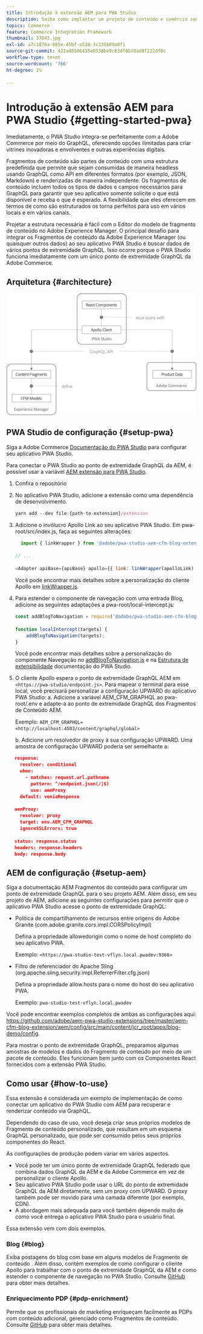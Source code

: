 ```yaml
---
title: Introdução à extensão AEM para PWA Studio
description: Saiba como implantar um projeto de conteúdo e comércio sem cabeçalho AEM com o PWA Studio.
topics: Commerce
feature: Commerce Integration Framework
thumbnail: 37843.jpg
exl-id: a7c187ba-885e-45bf-a538-3c235b09a0f1
source-git-commit: 421ad8506435e8538be9c83df0b78ad8f222df0c
workflow-type: tm+mt
source-wordcount: '766'
ht-degree: 1%

---
```


# Introdução à extensão AEM para PWA Studio {#getting-started-pwa}

Imediatamente, o PWA Studio integra-se perfeitamente com a Adobe Commerce por meio do GraphQL, oferecendo opções ilimitadas para criar vitrines inovadoras e envolventes e outras experiências digitais.

Fragmentos de conteúdo são partes de conteúdo com uma estrutura predefinida que permite que sejam consumidas de maneira headless usando GraphQL como API em diferentes formatos (por exemplo, JSON, Markdown) e renderizadas de maneira independente. Os fragmentos de conteúdo incluem todos os tipos de dados e campos necessários para GraphQL para garantir que seu aplicativo somente solicite o que está disponível e receba o que é esperado. A flexibilidade que eles oferecem em termos de como são estruturados os torna perfeitos para uso em vários locais e em vários canais.

Projetar a estrutura necessária é fácil com o Editor do modelo de fragmento de conteúdo no Adobe Experience Manager. O principal desafio para integrar os Fragmentos de conteúdo da Adobe Experience Manager (ou quaisquer outros dados) ao seu aplicativo PWA Studio é buscar dados de vários pontos de extremidade GraphQL. Isso ocorre porque o PWA Studio funciona imediatamente com um único ponto de extremidade GraphQL da Adobe Commerce.

## Arquitetura {#architecture}

![Arquitetura PWA sem periféricos](/help/commerce-cloud/assets/PWA-Studio_Architecture.png)

## PWA Studio de configuração {#setup-pwa}

Siga a Adobe Commerce [Documentação do PWA Studio](https://developer.adobe.com/commerce/pwa-studio/tutorials/) para configurar seu aplicativo PWA Studio.

Para conectar o PWA Studio ao ponto de extremidade GraphQL da AEM, é possível usar a variável [AEM extensão para PWA Studio](https://github.com/adobe/aem-pwa-studio-extensions).

1. Confira o repositório

1. No aplicativo PWA Studio, adicione a extensão como uma dependência de desenvolvimento.

   ```javascript
   yarn add --dev file:{path-to-extension}/extension
   ```

1. Adicione o invólucro Apollo Link ao seu aplicativo PWA Studio. Em pwa-root/src/index.js, faça as seguintes alterações:

   ```javascript
     import { linkWrapper } from '@adobe/pwa-studio-aem-cfm-blog-extension';
   
   // ...
   
   <Adapter apiBase={apiBase} apollo={{ link: linkWrapper(apolloLink) }} store={store}>
   ```

   Você pode encontrar mais detalhes sobre a personalização do cliente Apollo em [linkWrapper.js](https://github.com/adobe/aem-pwa-studio-extensions/blob/master/aem-cfm-blog-extension/extension/src/linkWrapper.js).

1. Para estender o componente de navegação com uma entrada Blog, adicione as seguintes adaptações a pwa-root/local-intercept.js:

   ```javascript
   const addBlogToNavigation = require('@adobe/pwa-studio-aem-cfm-blog-extension/src/addBlogToNavigation');
   
   function localIntercept(targets) {
       addBlogToNavigation(targets);
   }    
   ```

   Você pode encontrar mais detalhes sobre a personalização do componente Navegação no [addBlogToNavigation.js](https://github.com/adobe/aem-pwa-studio-extensions/blob/master/aem-cfm-blog-extension/extension/src/addBlogToNavigation.js) e na [Estrutura de extensibilidade](https://developer.adobe.com/commerce/pwa-studio/guides/general-concepts/extensibility/) documentação do PWA Studio.

1. O cliente Apollo espera o ponto de extremidade GraphQL AEM em `<https://pwa-studio/endpoint.js>`. Para mapear o terminal para esse local, você precisará personalizar a configuração UPWARD do aplicativo PWA Studio: a. Adicione a variável AEM_CFM_GRAPHQL ao pwa-root/.env e adapte-a ao ponto de extremidade GraphQL dos Fragmentos de Conteúdo AEM.

   Exemplo: `AEM_CFM_GRAPHQL=<http://localhost:4503/content/graphql/global>`

   b. Adicione um resolvedor de proxy à sua configuração UPWARD. Uma amostra de configuração UPWARD poderia ser semelhante a:

```json
   response:
     resolver: conditional
     when:
       - matches: request.url.pathname
         pattern: ^/endpoint.json(/|$)
         use: aemProxy
     default: veniaResponse

   aemProxy:
     resolver: proxy
     target: env.AEM_CFM_GRAPHQL
     ignoreSSLErrors: true

   status: response.status
   headers: response.headers
   body: response.body
```

## AEM de configuração {#setup-aem}

Siga a documentação AEM Fragmentos do conteúdo para configurar um ponto de extremidade GraphQL para o seu projeto AEM. Além disso, em seu projeto de AEM, adicione as seguintes configurações para permitir que o aplicativo PWA Studio acesse o ponto de extremidade GraphQL:

* Política de compartilhamento de recursos entre origens do Adobe Granite (com.adobe.granite.cors.impl.CORSPolicyImpl)

   Defina a propriedade allowedorigin como o nome de host completo do seu aplicativo PWA.

   Exemplo:  `<https://pwa-studio-test-vflyn.local.pwadev:9366>`

* Filtro de referenciador do Apache Sling (org.apache.sling.security.impl.ReferrerFilter.cfg.json)

   Defina a propriedade allow.hosts para o nome do host do seu aplicativo PWA.

   Exemplo: `pwa-studio-test-vflyn.local.pwadev`

Você pode encontrar exemplos completos de ambas as configurações aqui: <https://github.com/adobe/aem-pwa-studio-extensions/tree/master/aem-cfm-blog-extension/aem/config/src/main/content/jcr_root/apps/blog-demo/config>.

Para mostrar o ponto de extremidade GraphQL, preparamos algumas amostras de modelos e dados do Fragmento de conteúdo por meio de um pacote de conteúdo. Eles funcionam bem junto com os Componentes React fornecidos com a extensão PWA Studio.

## Como usar {#how-to-use}

Essa extensão é considerada um exemplo de implementação de como conectar um aplicativo do PWA Studio com AEM para recuperar e renderizar conteúdo via GraphQL.

Dependendo do caso de uso, você deseja criar seus próprios modelos de Fragmento de conteúdo personalizado, que resultam em um esquema GraphQL personalizado, que pode ser consumido pelos seus próprios componentes do React.

As configurações de produção podem variar em vários aspectos.

* Você pode ter um único ponto de extremidade GraphQL federado que combina dados GraphQL da AEM e da Adobe Commerce em vez de personalizar o cliente Apollo.
* Seu aplicativo PWA Studio pode usar o URL do ponto de extremidade GraphQL da AEM diretamente, sem um proxy com UPWARD. O proxy também pode ser movido para uma camada diferente (por exemplo, CDN).
* A abordagem mais adequada para você também depende muito de como você entrega o aplicativo PWA Studio para o usuário final.

Essa extensão vem com dois exemplos.

### Blog {#blog}

Exiba postagens do blog com base em alguns modelos de Fragmento de conteúdo . Além disso, contém exemplos de como configurar o cliente Apollo para trabalhar com o ponto de extremidade GraphQL da AEM e como estender o componente de navegação no PWA Studio. Consulte [GitHub](https://github.com/adobe/aem-pwa-studio-extensions/tree/master/aem-cfm-blog-extension) para obter mais detalhes.

### Enriquecimento PDP {#pdp-enrichment}

Permite que os profissionais de marketing enriqueçam facilmente as PDPs com conteúdo adicional, gerenciado como Fragmentos de conteúdo.  Consulte [GitHub](https://github.com/adobe/aem-pwa-studio-extensions/tree/master/aem-cif-product-page-extension) para obter mais detalhes.
